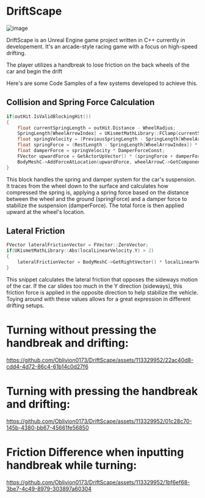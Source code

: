 # DriftScape
![image](https://github.com/user-attachments/assets/aec23778-097e-498d-839d-2fad9971060e)

DriftScape is an Unreal Engine game project written in C++ currently in developement. It's an arcade-style racing game with a focus on high-speed drifting.

The player utilizes a handbreak to lose friction on the back wheels of the car and begin the drift

Here's are some Code Samples of a few systems developed to achieve this.

## Collision and Spring Force Calculation

```C++
if(outHit.IsValidBlockingHit())
{
    float currentSpringLength = outHit.Distance - WheelRadius;
    SpringLength[WheelArrowIndex] = UKismetMathLibrary::FClamp(currentSpringLength, MinLength, MaxLength);
    float springVelocity = (PreviousSpringLength - SpringLength[WheelArrowIndex]) / DeltaTime;
    float springForce = (RestLength - SpringLength[WheelArrowIndex]) * SpringForceConst;
    float damperForce = springVelocity * DamperForceConst;
    FVector upwardForce = GetActorUpVector() * (springForce + damperForce);
    BodyMeshC->AddForceAtLocation(upwardForce, wheelArrowC->GetComponentLocation());
}
```
This block handles the spring and damper system for the car's suspension. It traces from the wheel down to the surface and calculates how compressed the spring is, applying a spring force based on the distance between the wheel and the ground (springForce) and a damper force to stabilize the suspension (damperForce). The total force is then applied upward at the wheel's location.

## Lateral Friction
```C++
FVector lateralFrictionVector = FVector::ZeroVector;
if(UKismetMathLibrary::Abs(localLinearVelocity.Y) > 2)
{
    lateralFrictionVector = BodyMeshC->GetRightVector() * localLinearVelocity.Y * FrictionConst * -1 * lateralFrictionMultiplier;
}
```
This snippet calculates the lateral friction that opposes the sideways motion of the car. If the car slides too much in the Y direction (sideways), this friction force is applied in the opposite direction to help stabilize the vehicle. Toying around with these values allows for a great expression in different drifting setups.


# Turning without pressing the handbreak and drifting:

https://github.com/Oblivion0173/DriftScape/assets/113329952/22ac40d8-cdd4-4d72-86c4-61b14c0d27f6

# Turning **with** pressing the handbreak and drifting:

https://github.com/Oblivion0173/DriftScape/assets/113329952/01c28c70-145b-4380-bb67-45661fe56850

# Friction Difference when inputting handbreak while turning:

https://github.com/Oblivion0173/DriftScape/assets/113329952/1bf6ef68-3be7-4c49-8979-303897a60304

